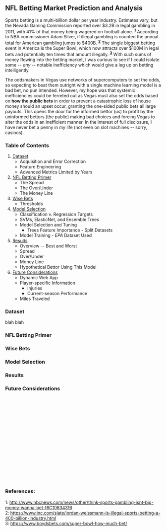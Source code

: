 ## NFL Betting Market Prediction and Analysis

Sports betting is a multi-billion dollar per year industry.  Estimates vary, but the Nevada Gaming Commission reported over $3.2B in legal gambling in 2011, with 41% of that money being wagered on football alone. <sup id="a1">[__1__](#fn1)</sup>  According to NBA commissioner Adam Silver, if illegal gambling is counted the annual total for American gambling jumps to $400B. <sup id="a1">[__2__](#fn2)</sup>   The single biggest betting event in America is the Super Bowl, which now attracts over $100M in legal bets and potentially ten times that amount illegally. <sup id="a1">[__3__](#fn3)</sup>  With such sums of money flowing into the betting market, I was curious to see if I could isolate some -- _any_ -- notable inefficiency which would give a leg up on betting intelligently.  

The oddsmakers in Vegas use networks of supercomputers to set the odds, so expecting to beat them outright with a single machine learning model is a bad bet, no pun intended.  However, my hope was that systemic inefficiencies could be ferreted out as Vegas must also set the odds based on __how the public bets__ in order to prevent a catastrophic loss of house money should an upset occur, granting the one-sided public bets all large payouts.  This opens the door for the informed bettor (us) to profit by the uninformed bettors (the public) making bad choices and forcing Vegas to alter the odds in an inefficient manner. In the interest of full disclosure, I have never bet a penny in my life (not even on slot machines -- sorry, casinos).  


### Table of Contents
1. [Dataset](#dataset)
    + Acquisition and Error Correction
    + Feature Engineering
    + Advanced Metrics Limited by Years
2. [NFL Betting Primer](#nfl-betting-primer)  
    + The Spread
    + The Over/Under
    + The Money Line  
3. [Wise Bets](#wise-bets)  
    + Thresholds
4. [Model Selection](#model-selection)   
    + Classification v. Regression Targets
    + SVMs, ElasticNet, and Ensemble Trees
    + Model Selection and Tuning
      + Trees Feature Importance - Split Datasets
    + Model Training - _EPA_ Dataset Used
5. [Results](#results)  
    + Overview -- Best and Worst
    + Spread
    + Over/Under
    + Money Line
    + Hypothetical Bettor Using This Model
6. [Future Considerations](#future-considerations)  
    + Dynamic Web App
    + Player-specific Information
      + Injuries
      + Current-season Performance
    + Miles Traveled





### Dataset
blah blah



### NFL Betting Primer


### Wise Bets


### Model Selection

### Results

### Future Considerations








<BR><BR><BR><BR><BR><BR><BR><BR><BR><BR><BR><BR><BR><BR><BR><BR>




### References:
<a name="fn1">1</a>: http://www.nbcnews.com/news/other/think-sports-gambling-isnt-big-money-wanna-bet-f6C10634316  
<a name="fn2">2</a>: https://www.inc.com/slate/jordan-weissmann-is-illegal-sports-betting-a-400-billion-industry.html  
<a name="fn3">3</a>: https://www.boydsbets.com/super-bowl-how-much-bet/

